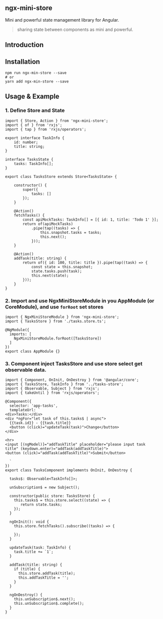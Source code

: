 ## ngx-mini-store

Mini and powerful state management library for Angular.
>sharing state between components as mini and powerful. 


## Introduction



## Installation

```
npm run ngx-min-store --save
# or
yarn add ngx-min-store --save
```

## Usage & Example
### 1. Define Store and State
```
import { Store, Action } from 'ngx-mini-store';
import { of } from 'rxjs';
import { tap } from 'rxjs/operators';

export interface TaskInfo {
    id: number;
    title: string;
}

interface TasksState {
    tasks: TaskInfo[];
}

export class TasksStore extends Store<TasksState> {

    constructor() {
        super({
            tasks: []
        });
    }

    @Action()
    fetchTasks() {
        const apiMockTasks: TaskInfo[] = [{ id: 1, title: 'Todo 1' }];
        return of(apiMockTasks)
            .pipe(tap((tasks) => {
                this.snapshot.tasks = tasks;
                this.next();
            }));
    }

    @Action()
    addTask(title: string) {
        return of({ id: 100, title: title }).pipe(tap((task) => {
            const state = this.snapshot;
            state.tasks.push(task);
            this.next(state);
        }));
    }
}

```

### 2. Import and use NgxMiniStoreModule in you AppModule (or CoreModule), and use `forRoot` set stores

```
import { NgxMiniStoreModule } from 'ngx-mini-store';
import { TasksStore } from './tasks.store.ts'; 

@NgModule({
  imports: [
    NgxMiniStoreModule.forRoot([TasksStore])
  ]
})
export class AppModule {}
```

### 3. Component inject TasksStore and use store select get observable data.

```
import { Component, OnInit, OnDestroy } from '@angular/core';
import { TasksStore, TaskInfo } from '../tasks-store';
import { Observable, Subject } from 'rxjs';
import { takeUntil } from 'rxjs/operators';

@Component({
  selector: 'app-tasks',
  templateUrl: `
<div>Tasks:</div>
<div *ngFor="let task of this.tasks$ | async">
  {{task.id}} - {{task.title}}
  <button (click)="updateTask(task)">Change</button>
</div>

<hr>
<input [(ngModel)]="addTaskTitle" placeholder="please input task title" (keydown.enter)="addTask(addTaskTitle)">
<button (click)="addTask(addTaskTitle)">Submit</button>

  `
})
export class TasksComponent implements OnInit, OnDestroy {

  tasks$: Observable<TaskInfo[]>;

  unSubscription$ = new Subject();

  constructor(public store: TasksStore) {
    this.tasks$ = this.store.select((state) => {
       return state.tasks;
    });
  }

  ngOnInit(): void {
    this.store.fetchTasks().subscribe((tasks) => {

    });
  }

  updateTask(task: TaskInfo) {
    task.title += `1`;
  }

  addTask(title: string) {
    if (title) {
      this.store.addTask(title);
      this.addTaskTitle = '';
    }
  }

  ngOnDestroy() {
    this.unSubscription$.next();
    this.unSubscription$.complete();
  }
}

```


